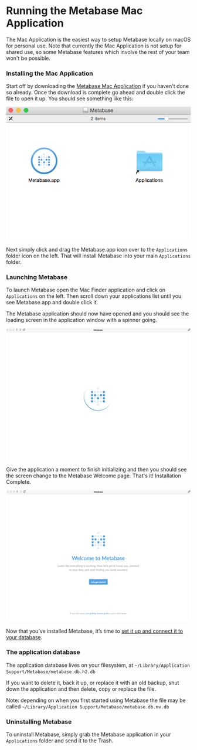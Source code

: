 # Running the Metabase Mac Application

The Mac Application is the easiest way to setup Metabase locally on macOS for personal use.
Note that currently the Mac Application is not setup for shared use, so some Metabase features which involve the rest of your team won't be possible.

### Installing the Mac Application

Start off by downloading the [Metabase Mac Application](https://metabase.com/start/mac.html) if you haven't done so already.
Once the download is complete go ahead and double click the file to open it up. You should see something like this:

![macinstaller](images/MacInstaller.png)

Next simply click and drag the Metabase.app icon over to the `Applications` folder icon on the left.  That will install Metabase into your main `Applications` folder.


### Launching Metabase

To launch Metabase open the Mac Finder application and click on `Applications` on the left.  Then scroll down your applications list until you see Metabase.app and double click it.

The Metabase application should now have opened and you should see the loading screen in the application window with a spinner going.

![macloading](images/MacLoading.png)

Give the application a moment to finish initializing and then you should see the screen change to the Metabase Welcome page.  That's it!  Installation Complete.

![macwelcome](images/MacWelcome.png)

Now that you’ve installed Metabase, it’s time to [set it up and connect it to your database](../setting-up-metabase.md).

### The application database

The application database lives on your filesystem, at
`~/Library/Application Support/Metabase/metabase.db.h2.db`

If you want to delete it, back it up, or replace it with an old backup, shut down the application and then delete, copy or replace the file.

Note: depending on when you first started using Metabase the file may be called
`~/Library/Application Support/Metabase/metabase.db.mv.db`

### Uninstalling Metabase

To uninstall Metabase, simply grab the Metabase application in your `Applications` folder and send it to the Trash.
